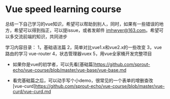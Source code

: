 # Vue speed learning course

总结一下自己学习的vue知识，希望可以帮助到别人，同时，如果有一些错误的地方，希望可以得到指正，可以提issue，或者发邮件 imhwyer@163.com。希望可以多交流前端的知识，共同进步

学习内容目录：
1，基础语法篇
2，简单对比vue1.x和vue2.x的一些改变
3，vue路由的学习 vue-router
4，状态管理器vuex
5，用vue全家桶开发完整项目

* 如果你是vue的初学者，可以先看[基础篇]https://github.com/sprout-echo/vue-course/blob/master/vue-base/vue-base.md

* 看完基础篇之后，可以动手写个小demo，很常见的一个表单的增删查改 [vue-curd]https://github.com/sprout-echo/vue-course/blob/master/vue-curd/vue-curd.md
